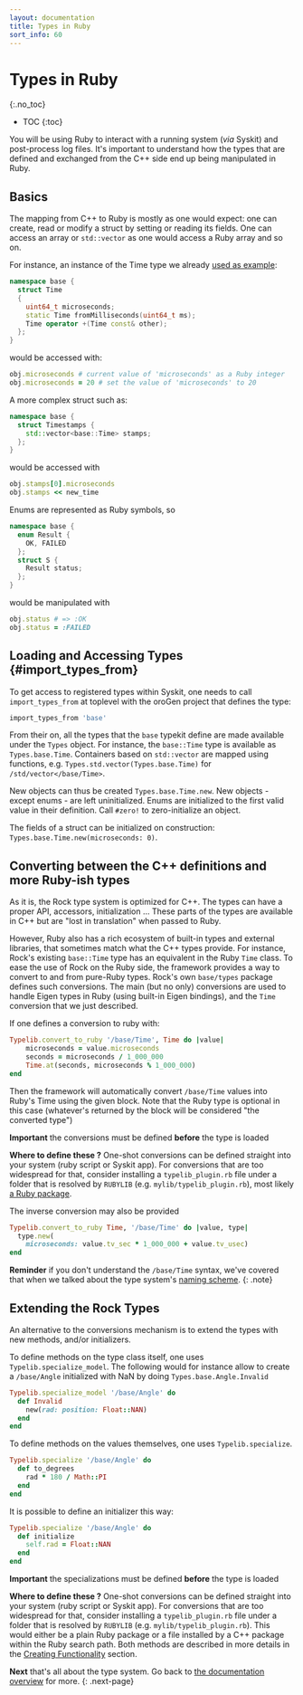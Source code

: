 ```yaml
---
layout: documentation
title: Types in Ruby
sort_info: 60
---
```


# Types in Ruby
{:.no_toc}

- TOC
{:toc}

You will be using Ruby to interact with a running system (_via_ Syskit) and
post-process log files. It's important to understand how the types that are
defined and exchanged from the C++ side end up being manipulated in Ruby.

## Basics

The mapping from C++ to Ruby is mostly as one would expect: one can create, read
or modify a struct by setting or reading its fields. One can access an array or
`std::vector` as one would access a Ruby array and so on.

For instance, an instance of the Time type we
already [used as example](defining_types.html#type_declarations):

~~~ cpp
namespace base {
  struct Time
  {
    uint64_t microseconds;
    static Time fromMilliseconds(uint64_t ms);
    Time operator +(Time const& other);
  };
}
~~~

would be accessed with:

~~~ ruby
obj.microseconds # current value of 'microseconds' as a Ruby integer
obj.microseconds = 20 # set the value of 'microseconds' to 20
~~~

A more complex struct such as:

~~~ cpp
namespace base {
  struct Timestamps {
    std::vector<base::Time> stamps;
  };
}
~~~

would be accessed with

~~~ ruby
obj.stamps[0].microseconds
obj.stamps << new_time
~~~

Enums are represented as Ruby symbols, so

~~~ cpp
namespace base {
  enum Result {
    OK, FAILED
  };
  struct S {
    Result status;
  };
}
~~~

would be manipulated with

~~~ ruby
obj.status # => :OK
obj.status = :FAILED
~~~

## Loading and Accessing Types {#import_types_from}

To get access to registered types within Syskit, one needs to call
`import_types_from` at toplevel with the oroGen project that defines the type:

~~~ ruby
import_types_from 'base'
~~~

From their on, all the types that the `base` typekit define are made available
under the `Types` object. For instance, the `base::Time` type is available
as `Types.base.Time`. Containers based on `std::vector` are mapped using
functions, e.g. `Types.std.vector(Types.base.Time)` for
`/std/vector</base/Time>`.

New objects can thus be created `Types.base.Time.new`. New objects - except
enums - are left uninitialized. Enums are initialized to the first valid value
in their definition. Call `#zero!` to zero-initialize an object.

The fields of a struct can be initialized on construction: `Types.base.Time.new(microseconds: 0)`.

## Converting between the C++ definitions and more Ruby-ish types

As it is, the Rock type system is optimized for C++. The types can have a
proper API, accessors, initialization … These parts of the types are available
in C++ but are "lost in translation" when passed to Ruby.

However, Ruby also has a rich ecosystem of built-in types and external
libraries, that sometimes match what the C++ types provide. For instance,
Rock's existing `base::Time` type has an equivalent in the Ruby `Time` class.
To ease the use of Rock on the Ruby side, the framework provides a way to
convert to and from pure-Ruby types. Rock's own `base/types` package defines
such conversions. The main (but no only) conversions are used to handle Eigen
types in Ruby (using built-in Eigen bindings), and the `Time` conversion that
we just described.

If one defines a conversion to ruby with:

~~~ ruby
Typelib.convert_to_ruby '/base/Time', Time do |value|
    microseconds = value.microseconds
    seconds = microseconds / 1_000_000
    Time.at(seconds, microseconds % 1_000_000)
end
~~~

Then the framework will automatically convert `/base/Time` values into Ruby's
Time using the given block. Note that the Ruby type is optional in this case
(whatever's returned by the block will be considered "the converted type")

**Important** the conversions must be defined **before** the type is loaded

**Where to define these ?** One-shot conversions can be defined straight into
your system (ruby script or Syskit app). For conversions that are too widespread
for that, consider installing a `typelib_plugin.rb` file under a folder that is resolved
by `RUBYLIB` (e.g. `mylib/typelib_plugin.rb`), most likely [a Ruby package](../libraries/ruby_libraries.html).

The inverse conversion may also be provided

~~~ ruby
Typelib.convert_to_ruby Time, '/base/Time' do |value, type|
  type.new(
    microseconds: value.tv_sec * 1_000_000 + value.tv_usec)
end
~~~

**Reminder** if you don't understand the `/base/Time` syntax, we've covered that
when we talked about the type system's [naming scheme](defining_types.html#naming_scheme).
{: .note}

## Extending the Rock Types

An alternative to the conversions mechanism is to extend the types with new
methods, and/or initializers.

To define methods on the type class itself, one uses
`Typelib.specialize_model`. The following would for instance allow to create a
`/base/Angle` initialized with NaN by doing `Types.base.Angle.Invalid`

~~~ ruby
Typelib.specialize_model '/base/Angle' do
  def Invalid
    new(rad: position: Float::NAN)
  end
end
~~~

To define methods on the values themselves, one uses `Typelib.specialize`.

~~~ ruby
Typelib.specialize '/base/Angle' do
  def to_degrees
    rad * 180 / Math::PI
  end
end
~~~

It is possible to define an initializer this way:

~~~ ruby
Typelib.specialize '/base/Angle' do
  def initialize
    self.rad = Float::NAN
  end
end
~~~

**Important** the specializations must be defined **before** the type is loaded

**Where to define these ?** One-shot conversions can be defined straight into
your system (ruby script or Syskit app). For conversions that are too widespread
for that, consider installing a `typelib_plugin.rb` file under a folder that is resolved
by `RUBYLIB` (e.g. `mylib/typelib_plugin.rb`). This would either be a plain Ruby package
or a file installed by a C++ package within the Ruby search path. Both methods are
described in more details in the [Creating Functionality](../libraries/ruby_libraries.html) section.

**Next** that's all about the type system. Go back to [the documentation
overview](../index.html#how_to_read) for more.
{: .next-page}


